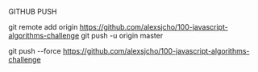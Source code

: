 GITHUB PUSH

git remote add origin https://github.com/alexsjcho/100-javascript-algorithms-challenge
git push -u origin master

git push --force https://github.com/alexsjcho/100-javascript-algorithms-challenge
